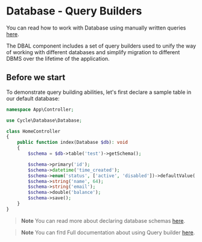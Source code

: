 # Database - Query Builders

You can read how to work with Database using manually written queries [here](/database/access.md).

The DBAL component includes a set of query builders used to unify the way of working with different databases
and simplify migration to different DBMS over the lifetime of the application.

## Before we start

To demonstrate query building abilities, let's first declare a sample table in our default database:

```php
namespace App\Controller;

use Cycle\Database\Database;

class HomeController
{
    public function index(Database $db): void
    {
        $schema = $db->table('test')->getSchema();

        $schema->primary('id');
        $schema->datetime('time_created');
        $schema->enum('status', ['active', 'disabled'])->defaultValue('active');
        $schema->string('name', 64);
        $schema->string('email');
        $schema->double('balance');
        $schema->save();
    }
}
```

> **Note**
> You can read more about declaring database schemas [here](https://cycle-orm.dev/docs/database-declaration/2.x/en).

> **Note**
> You can fiтd Full documentation about using Query builder [here](https://cycle-orm.dev/docs/database-query-builders/2.x/en).
